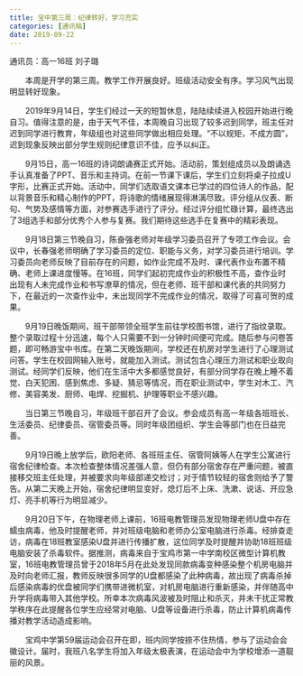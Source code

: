```yaml
---
title: 宝中第三周：纪律转好，学习充实
categories: [通讯稿]
date: 2019-09-22
---
```


通讯员：高一16班 刘子璐

　　本周是开学的第三周。教学工作开展良好。班级活动安全有序。学习风气出现明显转好现象。

　　2019年9月14日，学生们经过一天的短暂休息，陆陆续续进入校园开始进行晚自习。值得注意的是，由于天气不佳，本周晚自习出现了较多迟到同学，班主任对迟到同学进行教育，年级组也对这些同学做出相应处理。“不以规矩，不成方圆”，迟到现象反映出部分学生规则纪律意识不佳，应予以纠正。

　　9月15日，高一16班的诗词朗诵赛正式开始。活动前，策划组成员以及朗诵选手认真准备了PPT、音乐和主持词。在前一节课下课后，学生们立刻将桌子拉成U字形，比赛正式开始。活动中，同学们选取语文课本已学过的四位诗人的作品，配以背景音乐和精心制作的PPT，将诗歌的情绪展现得淋漓尽致。评分组从仪表、断句、气势及感情等方面，对参赛选手进行了评分。经过评分组忙碌计算，最终选出了3组选手和部分优秀个人参与复赛。我们期待这些选手在复赛中的精彩表现。

　　9月18日第三节晚自习，陈奋强老师对年级学习委员召开了专项工作会议。会议中，长春强老师明确了学习委员的定位、职能与义务，对学习委员进行培训。学习委员向老师反映了目前存在的问题，如作业完成不及时、课代表作业布置不精确、老师上课进度慢等。在16班，同学们起初完成作业的积极性不高，查作业时出现有人未完成作业和书写潦草的情况，但在老师、班干部和课代表的共同努力下，在最近的一次查作业中，未出现同学不完成作业的情况，取得了可喜可贺的成果。

　　9月19日晚饭期间，班干部带领全班学生前往学校图书馆，进行了指纹录取。整个录取过程十分迅速，每个人只需要不到一分钟时间便可完成。随后参与问卷答题，即可畅游宝中书库。在第二天晚饭期间，学校还在机房对学生进行了心理测试问答。学生在校园网输入账号，就能加入测试。测试包含心理压力测试和职业取向测试。经同学们反映，他们在生活中大多都感觉良好，有部分同学存在晚上睡不着觉、白天犯困、感到焦虑、多疑、猜忌等情况，而在职业测试中，学生对木工、汽修、美容美发、厨师、电焊、挖掘机、护理等职业不感兴趣。

　　当日第三节晚自习，年级班干部召开了会议。参会成员有高一年级各班班长、生活委员、纪律委员、宿管委员等。同时年级团组织、学生会等部门也在日益完善。

　　9月19日晚上放学后，欧阳老师、各班班主任、宿管阿姨等人在学生公寓进行宿舍纪律检查。本次检查整体情况差强人意，但仍有部分宿舍存在严重问题，被直接移交班主任处理，并被要求向年级部递交检讨；对于情节较轻的宿舍则给予了警告。从第二天晚上开始，宿舍纪律明显变好，熄灯后不上床、洗漱、说话、开应急灯、亮手机等行为明显减少。

　　9月20日下午，在物理老师上课前，16班电教管理员发现物理老师U盘中存在蠕虫病毒，他及时提醒老师，并对班级电脑和老师办公室电脑进行杀毒。经排查走访，病毒在18班教室感染U盘并进行传播扩散，这位同学及时提醒并协助18班班级电脑安装了杀毒软件。据推测，病毒来自于宝鸡市第一中学南校区微型计算机教室，16班电教管理员曾于2018年5月在此处发现同款病毒变种感染整个机房电脑并及时向老师汇报，教师反映很多同学的U盘都感染了此种病毒，故出现了病毒杀掉后感染病毒的优盘被同学们携带进微机室，对机房电脑进行重新感染，并伴随高中升学将病毒带入其他学校。所幸本次病毒风波被及时阻止和杀灭，并未干扰正常教学秩序在此提醒各位学生应经常对电脑、U盘等设备进行杀毒，防止计算机病毒传播对教学活动造成影响。

　　宝鸡中学第59届运动会召开在即，班内同学按捺不住热情，参与了运动会会徽设计。届时，我班八名学生将加入年级太极表演，在运动会中为学校增添一道靓丽的风景。
